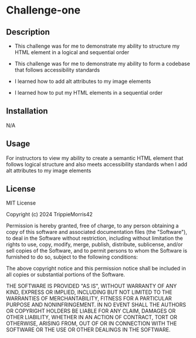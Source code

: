 # Challenge-one

## Description


- This challenge was for me to demonstrate my ability to structure my HTML element in a logical and sequential order

- This challenge was for me to demonstrate my ability to form a codebase that follows accessibility standards

- I learned how to add alt attributes to my image elements

- I learned how to put my HTML elements in a sequential order



## Installation

N/A
## Usage

For instructors to view my ability to create a semantic HTML element that follows logical structure and also meets accessibility standards when I add alt attributes to my image elements



## License

MIT License

Copyright (c) 2024 TrippieMorris42

Permission is hereby granted, free of charge, to any person obtaining a copy
of this software and associated documentation files (the "Software"), to deal
in the Software without restriction, including without limitation the rights
to use, copy, modify, merge, publish, distribute, sublicense, and/or sell
copies of the Software, and to permit persons to whom the Software is
furnished to do so, subject to the following conditions:

The above copyright notice and this permission notice shall be included in all
copies or substantial portions of the Software.

THE SOFTWARE IS PROVIDED "AS IS", WITHOUT WARRANTY OF ANY KIND, EXPRESS OR
IMPLIED, INCLUDING BUT NOT LIMITED TO THE WARRANTIES OF MERCHANTABILITY,
FITNESS FOR A PARTICULAR PURPOSE AND NONINFRINGEMENT. IN NO EVENT SHALL THE
AUTHORS OR COPYRIGHT HOLDERS BE LIABLE FOR ANY CLAIM, DAMAGES OR OTHER
LIABILITY, WHETHER IN AN ACTION OF CONTRACT, TORT OR OTHERWISE, ARISING FROM,
OUT OF OR IN CONNECTION WITH THE SOFTWARE OR THE USE OR OTHER DEALINGS IN THE
SOFTWARE.
